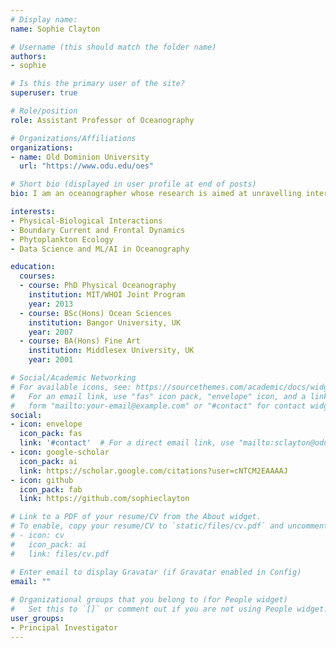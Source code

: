 ```yaml
---
# Display name: 
name: Sophie Clayton

# Username (this should match the folder name)
authors:
- sophie

# Is this the primary user of the site?
superuser: true

# Role/position
role: Assistant Professor of Oceanography

# Organizations/Affiliations
organizations:
- name: Old Dominion University
  url: "https://www.odu.edu/oes"

# Short bio (displayed in user profile at end of posts)
bio: I am an oceanographer whose research is aimed at unravelling interactions between physical ocean dynamics and biogeochemical processes.

interests:
- Physical-Biological Interactions
- Boundary Current and Frontal Dynamics
- Phytoplankton Ecology
- Data Science and ML/AI in Oceanography

education:
  courses:
  - course: PhD Physical Oceanography
    institution: MIT/WHOI Joint Program
    year: 2013
  - course: BSc(Hons) Ocean Sciences
    institution: Bangor University, UK
    year: 2007
  - course: BA(Hons) Fine Art
    institution: Middlesex University, UK
    year: 2001

# Social/Academic Networking
# For available icons, see: https://sourcethemes.com/academic/docs/widgets/#icons
#   For an email link, use "fas" icon pack, "envelope" icon, and a link in the
#   form "mailto:your-email@example.com" or "#contact" for contact widget.
social:
- icon: envelope
  icon_pack: fas
  link: '#contact'  # For a direct email link, use "mailto:sclayton@odu.edu".
- icon: google-scholar
  icon_pack: ai
  link: https://scholar.google.com/citations?user=cNTCM2EAAAAJ
- icon: github
  icon_pack: fab
  link: https://github.com/sophieclayton

# Link to a PDF of your resume/CV from the About widget.
# To enable, copy your resume/CV to `static/files/cv.pdf` and uncomment the lines below.  
# - icon: cv
#   icon_pack: ai
#   link: files/cv.pdf

# Enter email to display Gravatar (if Gravatar enabled in Config)
email: ""
  
# Organizational groups that you belong to (for People widget)
#   Set this to `[]` or comment out if you are not using People widget.  
user_groups:
- Principal Investigator
---
```



